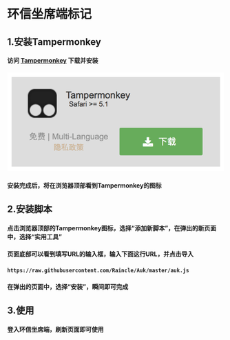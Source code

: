 # 环信坐席端标记

## 1.安装Tampermonkey

#### 访问 [Tampermonkey](http://tampermonkey.net) 下载并安装
![下载](https://raw.githubusercontent.com/Raincle/Auk/master/imgs/install.png)
#### 安装完成后，将在浏览器顶部看到Tampermonkey的图标

## 2.安装脚本

#### 点击浏览器顶部的Tampermonkey图标，选择“添加新脚本”，在弹出的新页面中，选择“实用工具”
#### 页面底部可以看到填写URL的输入框，输入下面这行URL，并点击导入
#### `https://raw.githubusercontent.com/Raincle/Auk/master/auk.js` 
#### 在弹出的页面中，选择“安装”，瞬间即可完成

## 3.使用

#### 登入环信坐席端，刷新页面即可使用

